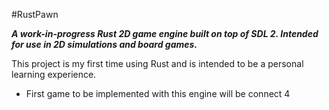 #RustPawn

***A work-in-progress Rust 2D game engine built on top of SDL 2. Intended for use in 2D simulations and board games.***

This project is my first time using Rust and is intended to be a personal learning experience.

- First game to be implemented with this engine will be connect 4